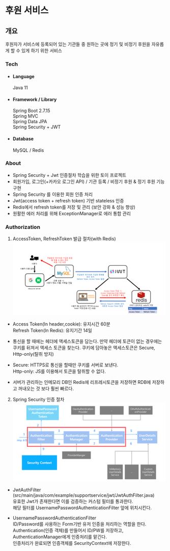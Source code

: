 # 후원 서비스

## 개요
후원자가 서비스에 등록되어 있는 기관들 중 원하는 곳에 정기 및 비정기 후원을 자유롭게 할 수 있게 하기 위한 서비스 

### Tech
- #### Language
  Java 11
- #### Framework / Library
  Spring Boot 2.7.15<br>
  Spring MVC<br>
  Spring Data JPA<br>
  Spring Security + JWT<br>

- #### Database
  MySQL / Redis

### About
* Spring Security + Jwt 인증절차 학습을 위한 토이 프로젝트
* 회원가입, 로그인(+카카오 로그인 API) / 기관 등록 / 비정기 후원 & 정기 후원 기능 구현
* Spring Security 를 이용한 회원 인증 처리
* Jwt(access token + refresh token) 기반 stateless 인증
* Redis에서 refresh token를 저장 및 관리 (보안 강화 & 성능 향상)
* 원활한 에러 처리를 위해 ExceptionManager로 에러 통합 관리


### Authorization
1. AccessToken, RefreshToken 발급 절차(with Redis)
![img_1.png](img_1.png)
  

* Access Token(In header,cookie): 유지시간 60분<br>
Refresh Token(In Redis): 유지기간 14일<br>


* 통신을 할 때에는 헤더에 액세스토큰을 담는다. 만약 헤더에 토큰이 없는 경우에는 쿠키를 뒤져서 액세스 토큰을 찾는다.
  쿠키에 담아놓은 액세스토큰은 Secure, Http-only(탈취 방지)


* Secure: HTTPS로 통신을 할때만 쿠키를 서버로 보낸다.<br>
  Http-only: JS를 이용해서 토큰을 탈취할 수 없다.


* 서버가 관리하는 인메모리 DB인 Redis에 리프레시토큰을 저장하면 RDB에 저장하고 꺼내오는 것 보다 훨씬 빠르다.


2. Spring Security 인증 절차
![img_2.png](img_2.png)

* JwtAuthFilter (src/main/java/com/example/supportservice/jwt/JwtAuthFilter.java) <br>
유효한 Jwt가 존재한다면 이를 검증하는 커스텀 필터를 통과한다.<br>
해당 필터를 UsernamePasswordAuthenticationFilter 앞에 위치시킨다.


* UsernamePasswordAuthenticationFilter<br>
ID/Password를 사용하는 Form기반 유저 인증을 처리하는 역할을 한다.<br>
Authentication(인증 객체)를 만들어서 ID/PW를 저장하고, AuthenticationManager에게 인증처리를 맡긴다.<br>
인증처리가 완료되면 인증객체를 SecurityContext에 저장한다.




